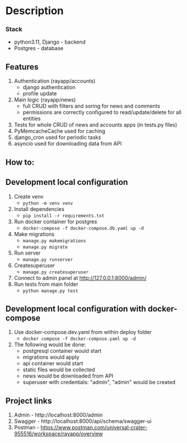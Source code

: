 # Description #

### Stack ###

- python3.11, Django - backend
- Postgres - database

## Features ##

1. Authentication (rayapp/accounts)
    - django authentication
    - profile update
2. Main logic (rayapp/news)
    - full CRUD with filters and soring for news and comments
    - permissions are correctly configured to read/update/delete for all entities
3. Tests for whole CRUD of news and accounts apps (in tests.py files)
4. PyMemcacheCache used for caching
5. django_cron used for periodic tasks
6. asyncio used for downloading data from API

## How to: ##

## Development local configuration ##

1) Create venv
    - `python -m venv venv`
2) Install dependencies
    - `pip install -r requirements.txt`
3) Run docker container for postgres
    - `docker-compose -f docker-compose.db.yaml up -d`
4) Make migrations
    - `manage.py makemigrations`
    - `manage.py migrate`
5) Run server
    - `manage.py runserver`
6) Createsuperuser
    - `manage.py createsuperuser`
7) Connect to admin panel at http://127.0.0.1:8000/admin/
8) Run tests from main folder
    - `python manage.py test`

## Development local configuration with docker-compose ##
1) Use docker-compose.dev.yaml from within deploy folder
    - `docker compose -f docker-compose.yaml up -d`
2) The following would be done:
    - postgresql container would start
    - migrations would apply
    - api container would start
    - static files would be collected
    - news would be downloaded from API
    - superuser with credentials: "admin", "admin" would be created

## Project links

1) Admin - http://localhost:8000/admin
2) Swagger - http://localhost:8000/api/schema/swagger-ui
3) Postman - https://www.postman.com/universal-crater-955516/workspace/rayapp/overview